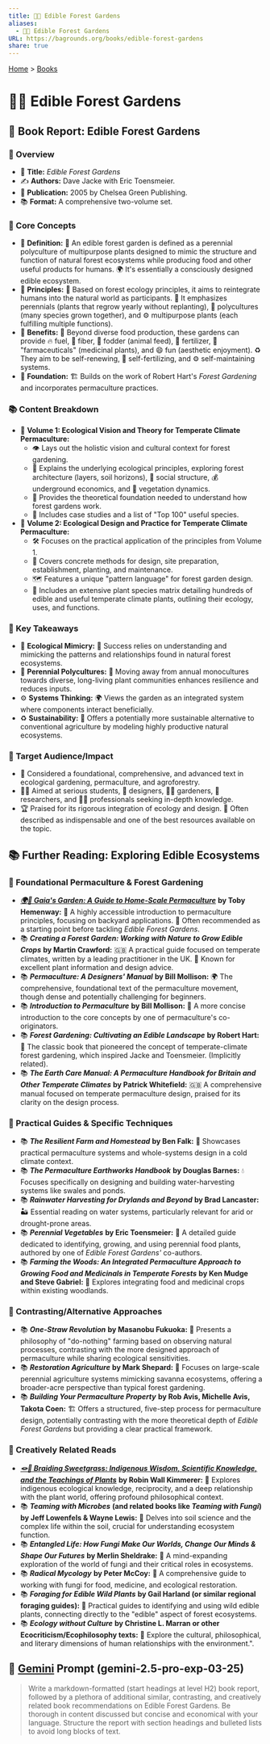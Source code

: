 ```yaml
---
title: 🍎🌳 Edible Forest Gardens
aliases:
  - 🍎🌳 Edible Forest Gardens
URL: https://bagrounds.org/books/edible-forest-gardens
share: true
---
```

[Home](../index.md) > [Books](./index.md)  
# 🍎🌳 Edible Forest Gardens  
## 🌳 Book Report: Edible Forest Gardens  
  
### 🌿 Overview  
  
* 🌱 **Title:** *Edible Forest Gardens*  
* ✍️ **Authors:** Dave Jacke with Eric Toensmeier.  
* 📅 **Publication:** 2005 by Chelsea Green Publishing.  
* 📚 **Format:** A comprehensive two-volume set.  
  
### 🌳 Core Concepts  
  
* 🌱 **Definition:** 🍎 An edible forest garden is defined as a perennial polyculture of multipurpose plants designed to mimic the structure and function of natural forest ecosystems while producing food and other useful products for humans. 🌍 It's essentially a consciously designed edible ecosystem.  
* 🌱 **Principles:** 🌳 Based on forest ecology principles, it aims to reintegrate humans into the natural world as participants. 🔄 It emphasizes perennials (plants that regrow yearly without replanting), 🌿 polycultures (many species grown together), and ⚙️ multipurpose plants (each fulfilling multiple functions).  
* 🌱 **Benefits:** 🍎 Beyond diverse food production, these gardens can provide 🔥 fuel, 🧶 fiber, 🌾 fodder (animal feed), 💩 fertilizer, 💊 "farmaceuticals" (medicinal plants), and 😄 fun (aesthetic enjoyment). ♻️ They aim to be self-renewing, 🌱 self-fertilizing, and ⚙️ self-maintaining systems.  
* 🌱 **Foundation:** 🏗️ Builds on the work of Robert Hart's *Forest Gardening* and incorporates permaculture practices.  
  
### 📚 Content Breakdown  
  
* 🌱 **Volume 1: Ecological Vision and Theory for Temperate Climate Permaculture:**  
    * 👁️ Lays out the holistic vision and cultural context for forest gardening.  
    * 🌿 Explains the underlying ecological principles, exploring forest architecture (layers, soil horizons), 🤝 social structure, 💰 underground economics, and 🌱 vegetation dynamics.  
    * 🧠 Provides the theoretical foundation needed to understand how forest gardens work.  
    * 📝 Includes case studies and a list of "Top 100" useful species.  
* 🌱 **Volume 2: Ecological Design and Practice for Temperate Climate Permaculture:**  
    * 🛠️ Focuses on the practical application of the principles from Volume 1.  
    * 👷 Covers concrete methods for design, site preparation, establishment, planting, and maintenance.  
    * 🗺️ Features a unique "pattern language" for forest garden design.  
    * 🌱 Includes an extensive plant species matrix detailing hundreds of edible and useful temperate climate plants, outlining their ecology, uses, and functions.  
  
### 🔑 Key Takeaways  
  
* 🌿 **Ecological Mimicry:** 🌳 Success relies on understanding and mimicking the patterns and relationships found in natural forest ecosystems.  
* 🌱 **Perennial Polycultures:** 🔄 Moving away from annual monocultures towards diverse, long-living plant communities enhances resilience and reduces inputs.  
* ⚙️ **Systems Thinking:** 🌍 Views the garden as an integrated system where components interact beneficially.  
* ♻️ **Sustainability:** 🍎 Offers a potentially more sustainable alternative to conventional agriculture by modeling highly productive natural ecosystems.  
  
### 🎯 Target Audience/Impact  
  
* 🌱 Considered a foundational, comprehensive, and advanced text in ecological gardening, permaculture, and agroforestry.  
* 🧑‍🏫 Aimed at serious students, 📐 designers, 🧑‍🌾 gardeners, 🔬 researchers, and 🧑‍💼 professionals seeking in-depth knowledge.  
* 🏆 Praised for its rigorous integration of ecology and design. 💯 Often described as indispensable and one of the best resources available on the topic.  
  
## 📚 Further Reading: Exploring Edible Ecosystems  
### 🌱 Foundational Permaculture & Forest Gardening  
  
* ***[🌍🌿 Gaia's Garden: A Guide to Home-Scale Permaculture](./gaias-garden.md)*** **by Toby Hemenway:** 🏡 A highly accessible introduction to permaculture principles, focusing on backyard applications. 🚀 Often recommended as a starting point before tackling *Edible Forest Gardens*.  
* 📚 ***Creating a Forest Garden: Working with Nature to Grow Edible Crops*** **by Martin Crawford:** 🇬🇧 A practical guide focused on temperate climates, written by a leading practitioner in the UK. 🌿 Known for excellent plant information and design advice.  
* 📚 ***Permaculture: A Designers' Manual*** **by Bill Mollison:** 🌍 The comprehensive, foundational text of the permaculture movement, though dense and potentially challenging for beginners.  
* 📚 ***Introduction to Permaculture*** **by Bill Mollison:** 🌱 A more concise introduction to the core concepts by one of permaculture's co-originators.  
* 📚 ***Forest Gardening: Cultivating an Edible Landscape*** **by Robert Hart:** 🍎 The classic book that pioneered the concept of temperate-climate forest gardening, which inspired Jacke and Toensmeier. (Implicitly related).  
* 📚 ***The Earth Care Manual: A Permaculture Handbook for Britain and Other Temperate Climates*** **by Patrick Whitefield:** 🇬🇧 A comprehensive manual focused on temperate permaculture design, praised for its clarity on the design process.  
  
### 🌱 Practical Guides & Specific Techniques  
  
* 📚 ***The Resilient Farm and Homestead*** **by Ben Falk:** 🏡 Showcases practical permaculture systems and whole-systems design in a cold climate context.  
* 📚 ***The Permaculture Earthworks Handbook*** **by Douglas Barnes:** 💧 Focuses specifically on designing and building water-harvesting systems like swales and ponds.  
* 📚 ***Rainwater Harvesting for Drylands and Beyond*** **by Brad Lancaster:** 🏜️ Essential reading on water systems, particularly relevant for arid or drought-prone areas.  
* 📚 ***Perennial Vegetables*** **by Eric Toensmeier:** 🥦 A detailed guide dedicated to identifying, growing, and using perennial food plants, authored by one of *Edible Forest Gardens'* co-authors.  
* 📚 ***Farming the Woods: An Integrated Permaculture Approach to Growing Food and Medicinals in Temperate Forests*** **by Ken Mudge and Steve Gabriel:** 🌲 Explores integrating food and medicinal crops within existing woodlands.  
  
### 🌱 Contrasting/Alternative Approaches  
  
* 📚 ***One-Straw Revolution*** **by Masanobu Fukuoka:** 🌾 Presents a philosophy of "do-nothing" farming based on observing natural processes, contrasting with the more designed approach of permaculture while sharing ecological sensitivities.  
* 📚 ***Restoration Agriculture*** **by Mark Shepard:** 🌳 Focuses on large-scale perennial agriculture systems mimicking savanna ecosystems, offering a broader-acre perspective than typical forest gardening.  
* 📚 ***Building Your Permaculture Property*** **by Rob Avis, Michelle Avis, Takota Coen:** 🏗️ Offers a structured, five-step process for permaculture design, potentially contrasting with the more theoretical depth of *Edible Forest Gardens* but providing a clear practical framework.  
  
### 🌱 Creatively Related Reads  
  
* ***[🪢🌾 Braiding Sweetgrass: Indigenous Wisdom, Scientific Knowledge, and the Teachings of Plants](./braiding-sweetgrass.md)*** **by Robin Wall Kimmerer:** 🌿 Explores indigenous ecological knowledge, reciprocity, and a deep relationship with the plant world, offering profound philosophical context.  
* 📚 ***Teaming with Microbes*** **(and related books like *Teaming with Fungi*) by Jeff Lowenfels & Wayne Lewis:** 🦠 Delves into soil science and the complex life within the soil, crucial for understanding ecosystem function.  
* 📚 ***Entangled Life: How Fungi Make Our Worlds, Change Our Minds & Shape Our Futures*** **by Merlin Sheldrake:** 🍄 A mind-expanding exploration of the world of fungi and their critical roles in ecosystems.  
* 📚 ***Radical Mycology*** **by Peter McCoy:** 🍄 A comprehensive guide to working with fungi for food, medicine, and ecological restoration.  
* 📚 ***Foraging for Edible Wild Plants*** **by Gail Harland (or similar regional foraging guides):** 🌿 Practical guides to identifying and using wild edible plants, connecting directly to the "edible" aspect of forest ecosystems.  
* 📚 ***Ecology without Culture*** **by Christine L. Marran or other Ecocriticism/Ecophilosophy texts:** 📜 Explore the cultural, philosophical, and literary dimensions of human relationships with the environment.".  
  
## 💬 [Gemini](../software/gemini.md) Prompt (gemini-2.5-pro-exp-03-25)  
> Write a markdown-formatted (start headings at level H2) book report, followed by a plethora of additional similar, contrasting, and creatively related book recommendations on Edible Forest Gardens. Be thorough in content discussed but concise and economical with your language. Structure the report with section headings and bulleted lists to avoid long blocks of text.